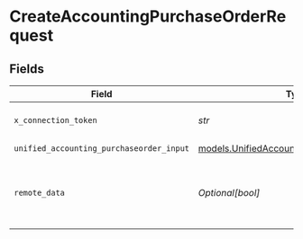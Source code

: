 # CreateAccountingPurchaseOrderRequest


## Fields

| Field                                                                                          | Type                                                                                           | Required                                                                                       | Description                                                                                    | Example                                                                                        |
| ---------------------------------------------------------------------------------------------- | ---------------------------------------------------------------------------------------------- | ---------------------------------------------------------------------------------------------- | ---------------------------------------------------------------------------------------------- | ---------------------------------------------------------------------------------------------- |
| `x_connection_token`                                                                           | *str*                                                                                          | :heavy_check_mark:                                                                             | The connection token                                                                           |                                                                                                |
| `unified_accounting_purchaseorder_input`                                                       | [models.UnifiedAccountingPurchaseorderInput](../models/unifiedaccountingpurchaseorderinput.md) | :heavy_check_mark:                                                                             | N/A                                                                                            |                                                                                                |
| `remote_data`                                                                                  | *Optional[bool]*                                                                               | :heavy_minus_sign:                                                                             | Set to true to include data from the original Accounting software.                             | false                                                                                          |